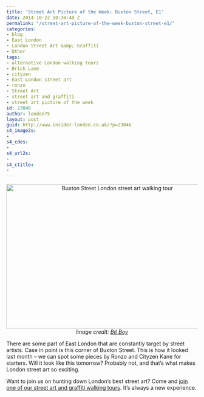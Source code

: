 ```yaml
---
title: 'Street Art Picture of the Week: Buxton Street, E1'
date: 2014-10-22 10:30:48 Z
permalink: "/street-art-picture-of-the-week-buxton-street-e1/"
categories:
- blog
- East London
- London Street Art &amp; Graffiti
- Other
tags:
- alternative London walking tours
- Brick Lane
- cityzen
- East London street art
- ronzo
- Street Art
- street art and graffiti
- street art picture of the week
id: 23046
author: london75
layout: post
guid: http://www.insider-london.co.uk/?p=23046
s4_image2s:
- 
s4_cdes:
- 
s4_url2s:
- 
s4_ctitle:
- 
---
```


<p style="text-align: center;">
  <a href="http://www.insider-london.co.uk/wp-content/uploads/2014/10/Buxton-Street-London-street-art.jpg"><img class="size-full wp-image-23049 aligncenter" src="http://www.insider-london.co.uk/wp-content/uploads/2014/10/Buxton-Street-London-street-art.jpg" alt="Buxton Street London street art walking tour" width="569" height="380" /></a><br /> <em>Image credit: <a href="https://www.flickr.com/photos/bitboy/15437028361/in/photolist-pw7NHp-pumV1o-peUgvJ-pwhfLu-pwj3X8-pe39yA-pdqx2e-psoY1u-pcZzeP-puaggx-pcXoZV-pBvxiK-pfs6hU-ptg2Zh-pt1pGp-pbNi1W-pbMSUG-pt1qrv-pt1jkn-pbKSf6-pr3VUm-pskz25-p9J7xo-p9ruvp-p98aUF-pcytQT-ptL7TX-pcyAe4-ptLgrP-pcxxfn-pu1Jf1-pcyBXK-pcxVaq-pcymMe-pu214W-ptn9C8-pbJTWs-ptdfRq-pteSfH-prcCHQ-pbJPkb-pbJ86e-pbK7sC-prcswN-ptcGns-pbKtSv-prc4Yb-prc2wC-pbK7hM-pbJCH9" target="_blank">Bit Boy</a></em>
</p>

<p style="text-align: left;">
  There are some part of East London that are constantly target by street artists. Case in point is this corner of Buxton Street. This is how it looked last month &#8211; we can spot some pieces by Ronzo and Cityzen Kane for starters. Will it look like this tomorrow? Probably not, and that&#8217;s what makes London street art so exciting.
</p>

<p style="text-align: left;">
  Want to join us on hunting down London&#8217;s best street art? Come and <a href="http://www.insider-london.co.uk/london-graffiti-artists-walking-tours/" target="_blank">join one of our street art and graffiti walking tours</a>. It&#8217;s always a new experience.
</p>